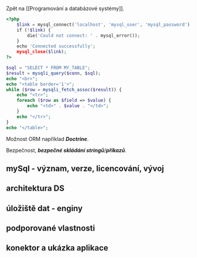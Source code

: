 Zpět na [[Programování a databázové systémy]].

```php
<?php  
	$link = mysql_connect('localhost', 'mysql_user', 'mysql_password');  
	if (!$link) {  
	    die('Could not connect: ' . mysql_error());  
	}  
	echo 'Connected successfully';  
	mysql_close($link);  
?>
```

```php
$sql = "SELECT * FROM MY_TABLE";
$result = mysqli_query($conn, $sql);
echo "<br>";
echo "<table border='1'>";
while ($row = mysqli_fetch_assoc($result)) { 
    echo "<tr>";
    foreach ($row as $field => $value) { 
        echo "<td>" . $value . "</td>"; 
    }
    echo "</tr>";
}
echo "</table>";
```

Možnost ORM například *__Doctrine__*.

Bezpečnost, **_bezpečné skládání stringů_**/**_příkazů_**.

## mySql - význam, verze, licencování, vývoj

## architektura DS

## úložiště dat - enginy

## podporované vlastnosti

## konektor a ukázka aplikace